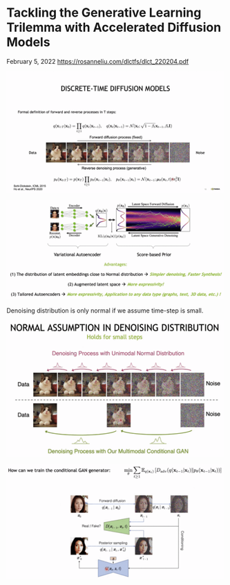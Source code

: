 # Tackling the Generative Learning Trilemma with Accelerated Diffusion Models

February 5, 2022
<https://rosanneliu.com/dlctfs/dlct_220204.pdf>

![](vahdat-dlct-talking-the-generative-learning-trilemma.md-assets/2022-02-04-20-21-46.png)

![](vahdat-dlct-talking-the-generative-learning-trilemma.md-assets/2022-02-04-20-31-16.png)

Denoising distribution is only normal if we assume time-step is small.

![](vahdat-dlct-talking-the-generative-learning-trilemma.md-assets/2022-02-04-20-51-48.png)

![](vahdat-dlct-talking-the-generative-learning-trilemma.md-assets/2022-02-04-20-54-38.png)
